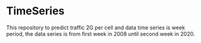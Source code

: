# TimeSeries
This repository to predict traffic 2G per cell and data time series is week period, the data series is from first week in 2008 until second week in 2020.
